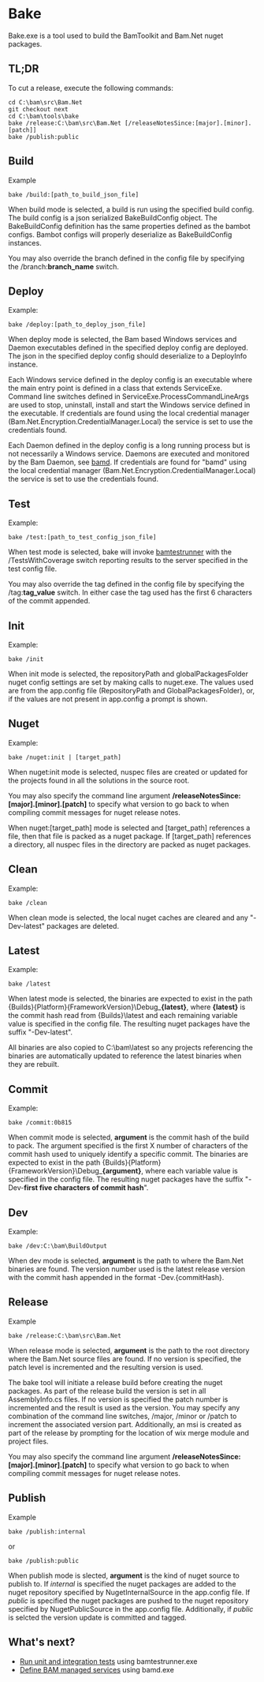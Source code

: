 ﻿# Bake

Bake.exe is a tool used to build the BamToolkit and Bam.Net nuget packages.

## TL;DR
To cut a release, execute the following commands:

```
cd C:\bam\src\Bam.Net
git checkout next 
cd C:\bam\tools\bake
bake /release:C:\bam\src\Bam.Net [/releaseNotesSince:[major].[minor].[patch]]
bake /publish:public
```

## Build

Example
```
bake /build:[path_to_build_json_file]
```

When build mode is selected, a build is run using the specified build config.  The build config is
a json serialized BakeBuildConfig object.  The BakeBuildConfig definition has the same properties
defined as the bambot configs.  Bambot configs will properly deserialize as BakeBuildConfig instances.

You may also override the branch defined in the config file by specifying the /branch:**branch_name** switch.

## Deploy

Example:
```
bake /deploy:[path_to_deploy_json_file]
```

When deploy mode is selected, the Bam based Windows services and Daemon executables defined in the 
specified deploy config are deployed.  The json in the specified deploy config should deserialize
to a DeployInfo instance.

Each Windows service defined in the deploy config is an executable where the main entry point
is defined in a class that extends ServiceExe.  Command line switches defined in ServiceExe.ProcessCommandLineArgs
are used to stop, uninstall, install and start the Windows service defined in the executable.  If
credentials are found using the local credential manager (Bam.Net.Encryption.CredentialManager.Local) the
service is set to use the credentials found.

Each Daemon defined in the deploy config is a long running process but is not necessarily a Windows service.
Daemons are executed and monitored by the Bam Daemon, see [bamd](../bamd/).  If
credentials are found for "bamd" using the local credential manager (Bam.Net.Encryption.CredentialManager.Local) the
service is set to use the credentials found.

## Test

Example:
```
bake /test:[path_to_test_config_json_file]
```

When test mode is selected, bake will invoke [bamtestrunner](../bamtestrunner) with the /TestsWithCoverage switch
reporting results to the server specified in the test config file.

You may also override the tag defined in the config file by specifying the /tag:**tag_value** switch.  In either case the
tag used has the first 6 characters of the commit appended.

## Init

Example:
```
bake /init
```

When init mode is selected, the repositoryPath and globalPackagesFolder nuget config settings
are set by making calls to nuget.exe.  The values used are from the app.config file (RepositoryPath and
GlobalPackagesFolder), or, if the values are not present in app.config a prompt is shown.

## Nuget

Example:
```
bake /nuget:init | [target_path]
```

When nuget:init mode is selected, nuspec files are created or updated for the projects found in 
all the solutions in the source root.

You may also specify the command line argument **/releaseNotesSince:[major].[minor].[patch]** to specify what version to go back to
when compiling commit messages for nuget release notes.

When nuget:[target_path] mode is selected and [target_path] references a file, then that file is packed
as a nuget package.  If [target_path] references a directory, all nuspec files in the directory
are packed as nuget packages.

## Clean

Example:
```
bake /clean
```

When clean mode is selected, the local nuget caches are cleared and any "-Dev-latest" packages
are deleted.

## Latest

Example:
```
bake /latest
```

When latest mode is selected, the binaries are expected to exist in the path 
{Builds}{Platform}{FrameworkVersion}\Debug\_**{latest}**, where **{latest}** is
the commit hash read from {Builds}\latest and each remaining variable
value is specified in the config file.  The resulting nuget packages have 
the suffix "-Dev-latest".

All binaries are also copied to C:\bam\latest so any projects referencing the binaries
are automatically updated to reference the latest binaries when they are rebuilt.

## Commit
Example:
```
bake /commit:0b815
```

When commit mode is selected, **argument** is the commit hash of the build to pack.  The argument specified is
the first X number of characters of the commit hash used to uniquely identify a specific commit.  The binaries
are expected to exist in the path {Builds}{Platform}{FrameworkVersion}\Debug\_**{argument}**, where each variable
value is specified in the config file.  The resulting nuget packages have the suffix 
"-Dev-**first five characters of commit hash**".

## Dev
Example:
```
bake /dev:C:\bam\BuildOutput
```

When dev mode is selected, **argument** is the path to where the Bam.Net binaries are found.  The 
version number used is the latest release version with the commit hash appended in the format -Dev.{commitHash}.  

## Release 
Example
```
bake /release:C:\bam\src\Bam.Net
```

When release mode is selected, **argument** is the path to the root directory where the Bam.Net source
files are found.  If no version is specified, the patch level is incremented and the resulting version is used.

The bake tool will initiate a release build before creating the nuget packages.
As part of the release build the version is set in all AssemblyInfo.cs files. If no version is specified 
the patch number is incremented and the result is used as the version.  You may specify any combination 
of the command line switches, /major, /minor or /patch to increment the associated version part.  Additionally, 
an msi is created as part of the release by prompting for the location of wix merge module and project files.

You may also specify the command line argument **/releaseNotesSince:[major].[minor].[patch]** to specify what version to go back to
when compiling commit messages for nuget release notes.

## Publish
Example
```
bake /publish:internal
```
or
```
bake /publish:public
```

When publish mode is slected, **argument** is the kind of nuget source to publish to.  If _internal_ is specified
the nuget packages are added to the nuget repository specified by NugetInternalSource in the app.config file.  If _public_
is specified the nuget packages are pushed to the nuget repository specified by NugetPublicSource in the app.config file.
Additionally, if _public_ is selcted the version update is committed and tagged.

## What's next?
- [Run unit and integration tests](../bamtestrunner/) using bamtestrunner.exe
- [Define BAM managed services](../bamd/) using bamd.exe